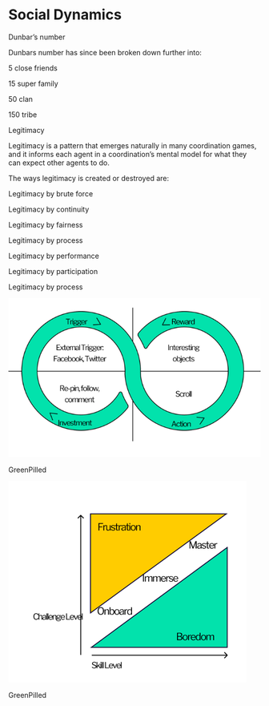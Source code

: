 # Social Dynamics

Dunbar’s number

Dunbars number has since been broken down further into:

5 close friends

15 super family

50 clan

150 tribe

Legitimacy&#x20;

Legitimacy is a pattern that emerges naturally in many coordination games, and it informs each agent in a coordination’s mental model for what they can expect other agents to do.

The ways legitimacy is created or destroyed are:

Legitimacy by brute force

Legitimacy by continuity

Legitimacy by fairness

Legitimacy by process

Legitimacy by performance

Legitimacy by participation

Legitimacy by process

![](../../../.gitbook/assets/image.png)

GreenPilled

![](<../../../.gitbook/assets/image (3) (1).png>)

GreenPilled

